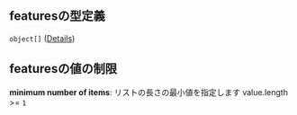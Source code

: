 ## featuresの型定義

`object[]` ([Details](line_detail-properties-路線ポリライン-properties-features-items.md))

## featuresの値の制限

**minimum number of items**: リストの長さの最小値を指定します value.length >= `1`
